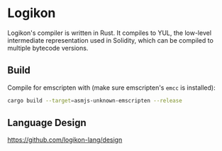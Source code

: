 # Logikon

Logikon's compiler is written in Rust.  It compiles to YUL, the low-level
intermediate representation used in Solidity, which can be compiled to
multiple bytecode versions.

## Build

Compile for emscripten with (make sure emscripten's `emcc` is installed):
```bash
cargo build --target=asmjs-unknown-emscripten --release
```

## Language Design

https://github.com/logikon-lang/design
